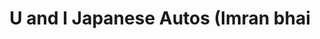 ---
title: "U and I Japanese Autos (Imran bhai"
url: /karachi/u-and-i-japanese-autos-imran-bhai/
shop: car parts
---